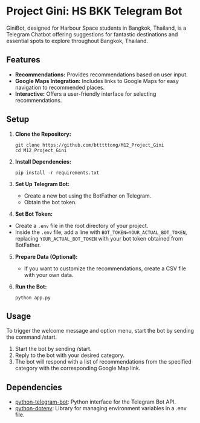 # Project Gini: HS BKK Telegram Bot
GiniBot, designed for Harbour Space students in Bangkok, Thailand, is a Telegram Chatbot offering suggestions for fantastic destinations and essential spots to explore throughout Bangkok, Thailand.


## Features
- **Recommendations:** Provides recommendations based on user input.
- **Google Maps Integration:** Includes links to Google Maps for easy navigation to recommended places.
- **Interactive:** Offers a user-friendly interface for selecting recommendations.

## Setup
1. **Clone the Repository:**
   ```
   git clone https://github.com/btttttong/M12_Project_Gini
   cd M12_Project_Gini
   ```

2. **Install Dependencies:**
   ```
   pip install -r requirements.txt
   ```

3. **Set Up Telegram Bot:**
   - Create a new bot using the BotFather on Telegram.
   - Obtain the bot token.

4. **Set Bot Token:**
  - Create a `.env` file in the root directory of your project.
  - Inside the `.env` file, add a line with `BOT_TOKEN=YOUR_ACTUAL_BOT_TOKEN`, replacing `YOUR_ACTUAL_BOT_TOKEN` with your bot token obtained from BotFather.

5. **Prepare Data (Optional):**
   - If you want to customize the recommendations, create a CSV file with your own data.

6. **Run the Bot:**
   ```
   python app.py
   ```

## Usage
To trigger the welcome message and option menu, start the bot by sending the command /start.

1. Start the bot by sending /start.
2. Reply to the bot with your desired category.
3. The bot will respond with a list of recommendations from the specified category with the corresponding Google Map link.

## Dependencies
- [python-telegram-bot](https://github.com/python-telegram-bot/python-telegram-bot): Python interface for the Telegram Bot API.
- [python-dotenv](https://github.com/theskumar/python-dotenv): Library for managing environment variables in a .env file.

